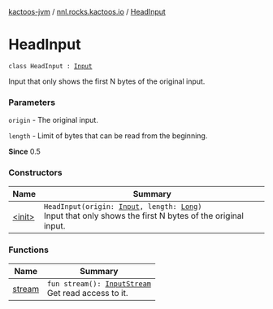 [kactoos-jvm](../../index.md) / [nnl.rocks.kactoos.io](../index.md) / [HeadInput](./index.md)

# HeadInput

`class HeadInput : `[`Input`](../../nnl.rocks.kactoos/-input/index.md)

Input that only shows the first N bytes of the original input.

### Parameters

`origin` - The original input.

`length` - Limit of bytes that can be read from the beginning.

**Since**
0.5

### Constructors

| Name | Summary |
|---|---|
| [&lt;init&gt;](-init-.md) | `HeadInput(origin: `[`Input`](../../nnl.rocks.kactoos/-input/index.md)`, length: `[`Long`](https://kotlinlang.org/api/latest/jvm/stdlib/kotlin/-long/index.html)`)`<br>Input that only shows the first N bytes of the original input. |

### Functions

| Name | Summary |
|---|---|
| [stream](stream.md) | `fun stream(): `[`InputStream`](http://docs.oracle.com/javase/8/docs/api/java/io/InputStream.html)<br>Get read access to it. |
